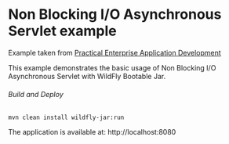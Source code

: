 Non Blocking I/O Asynchronous Servlet example
=====================================
Example taken from [Practical Enterprise Application Development](http://www.itbuzzpress.com/ebooks/java-ee-7-development-on-wildfly.html)

This example demonstrates the basic usage of Non Blocking I/O Asynchronous Servlet with WildFly Bootable Jar.
###### Build and Deploy
```shell
mvn clean install wildfly-jar:run
```

The application is available at: http://localhost:8080
